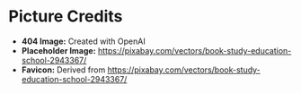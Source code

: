 Picture Credits
===============

* __404 Image:__ Created with OpenAI
* __Placeholder Image:__ https://pixabay.com/vectors/book-study-education-school-2943367/
* __Favicon:__ Derived from https://pixabay.com/vectors/book-study-education-school-2943367/